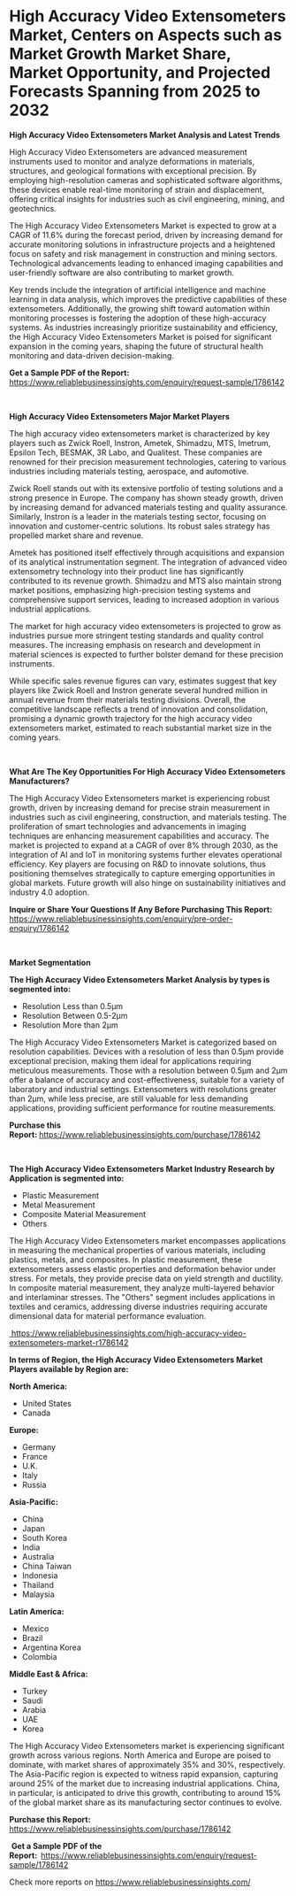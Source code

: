 <p><h1>High Accuracy Video Extensometers Market, Centers on Aspects such as Market Growth Market Share, Market Opportunity, and Projected Forecasts Spanning from 2025 to 2032</h1></p><p><strong>High Accuracy Video Extensometers Market Analysis and Latest Trends</strong></p>
<p><p>High Accuracy Video Extensometers are advanced measurement instruments used to monitor and analyze deformations in materials, structures, and geological formations with exceptional precision. By employing high-resolution cameras and sophisticated software algorithms, these devices enable real-time monitoring of strain and displacement, offering critical insights for industries such as civil engineering, mining, and geotechnics.</p><p>The High Accuracy Video Extensometers Market is expected to grow at a CAGR of 11.6% during the forecast period, driven by increasing demand for accurate monitoring solutions in infrastructure projects and a heightened focus on safety and risk management in construction and mining sectors. Technological advancements leading to enhanced imaging capabilities and user-friendly software are also contributing to market growth.</p><p>Key trends include the integration of artificial intelligence and machine learning in data analysis, which improves the predictive capabilities of these extensometers. Additionally, the growing shift toward automation within monitoring processes is fostering the adoption of these high-accuracy systems. As industries increasingly prioritize sustainability and efficiency, the High Accuracy Video Extensometers Market is poised for significant expansion in the coming years, shaping the future of structural health monitoring and data-driven decision-making.</p></p>
<p><strong>Get a Sample PDF of the Report:&nbsp;</strong> <a href="https://www.reliablebusinessinsights.com/enquiry/request-sample/1786142?utm_campaign=2306&utm_medium=2&utm_source=Github&utm_content=ia&utm_term=25032025&utm_id=high-accuracy-video-extensometers">https://www.reliablebusinessinsights.com/enquiry/request-sample/1786142</a></p>
<p>&nbsp;</p>
<p><strong>High Accuracy Video Extensometers Major Market Players</strong></p>
<p><p>The high accuracy video extensometers market is characterized by key players such as Zwick Roell, Instron, Ametek, Shimadzu, MTS, Imetrum, Epsilon Tech, BESMAK, 3R Labo, and Qualitest. These companies are renowned for their precision measurement technologies, catering to various industries including materials testing, aerospace, and automotive.</p><p>Zwick Roell stands out with its extensive portfolio of testing solutions and a strong presence in Europe. The company has shown steady growth, driven by increasing demand for advanced materials testing and quality assurance. Similarly, Instron is a leader in the materials testing sector, focusing on innovation and customer-centric solutions. Its robust sales strategy has propelled market share and revenue.</p><p>Ametek has positioned itself effectively through acquisitions and expansion of its analytical instrumentation segment. The integration of advanced video extensometry technology into their product line has significantly contributed to its revenue growth. Shimadzu and MTS also maintain strong market positions, emphasizing high-precision testing systems and comprehensive support services, leading to increased adoption in various industrial applications.</p><p>The market for high accuracy video extensometers is projected to grow as industries pursue more stringent testing standards and quality control measures. The increasing emphasis on research and development in material sciences is expected to further bolster demand for these precision instruments.</p><p>While specific sales revenue figures can vary, estimates suggest that key players like Zwick Roell and Instron generate several hundred million in annual revenue from their materials testing divisions. Overall, the competitive landscape reflects a trend of innovation and consolidation, promising a dynamic growth trajectory for the high accuracy video extensometers market, estimated to reach substantial market size in the coming years.</p></p>
<p>&nbsp;</p>
<p><strong>What Are The Key Opportunities For High Accuracy Video Extensometers Manufacturers?</strong></p>
<p><p>The High Accuracy Video Extensometers market is experiencing robust growth, driven by increasing demand for precise strain measurement in industries such as civil engineering, construction, and materials testing. The proliferation of smart technologies and advancements in imaging techniques are enhancing measurement capabilities and accuracy. The market is projected to expand at a CAGR of over 8% through 2030, as the integration of AI and IoT in monitoring systems further elevates operational efficiency. Key players are focusing on R&D to innovate solutions, thus positioning themselves strategically to capture emerging opportunities in global markets. Future growth will also hinge on sustainability initiatives and industry 4.0 adoption.</p></p>
<p><strong>Inquire or Share Your Questions If Any Before Purchasing This Report:</strong> <a href="https://www.reliablebusinessinsights.com/enquiry/pre-order-enquiry/1786142?utm_campaign=2306&utm_medium=2&utm_source=Github&utm_content=ia&utm_term=25032025&utm_id=high-accuracy-video-extensometers">https://www.reliablebusinessinsights.com/enquiry/pre-order-enquiry/1786142</a></p>
<p>&nbsp;</p>
<p><strong>Market Segmentation</strong></p>
<p><strong>The High Accuracy Video Extensometers Market Analysis by types is segmented into:</strong></p>
<p><ul><li>Resolution Less than 0.5μm</li><li>Resolution Between 0.5-2μm</li><li>Resolution More than 2μm</li></ul></p>
<p><p>The High Accuracy Video Extensometers Market is categorized based on resolution capabilities. Devices with a resolution of less than 0.5μm provide exceptional precision, making them ideal for applications requiring meticulous measurements. Those with a resolution between 0.5μm and 2μm offer a balance of accuracy and cost-effectiveness, suitable for a variety of laboratory and industrial settings. Extensometers with resolutions greater than 2μm, while less precise, are still valuable for less demanding applications, providing sufficient performance for routine measurements.</p></p>
<p><strong>Purchase this Report:&nbsp;</strong><a href="https://www.reliablebusinessinsights.com/purchase/1786142?utm_campaign=2306&utm_medium=2&utm_source=Github&utm_content=ia&utm_term=25032025&utm_id=high-accuracy-video-extensometers">https://www.reliablebusinessinsights.com/purchase/1786142</a></p>
<p>&nbsp;</p>
<p><strong>The High Accuracy Video Extensometers Market Industry Research by Application is segmented into:</strong></p>
<p><ul><li>Plastic Measurement</li><li>Metal Measurement</li><li>Composite Material Measurement</li><li>Others</li></ul></p>
<p><p>The High Accuracy Video Extensometers market encompasses applications in measuring the mechanical properties of various materials, including plastics, metals, and composites. In plastic measurement, these extensometers assess elastic properties and deformation behavior under stress. For metals, they provide precise data on yield strength and ductility. In composite material measurement, they analyze multi-layered behavior and interlaminar stresses. The "Others" segment includes applications in textiles and ceramics, addressing diverse industries requiring accurate dimensional data for material performance evaluation.</p></p>
<p><a href="https://www.reliablebusinessinsights.com/high-accuracy-video-extensometers-market-r1786142?utm_campaign=2306&utm_medium=2&utm_source=Github&utm_content=ia&utm_term=25032025&utm_id=high-accuracy-video-extensometers">&nbsp;https://www.reliablebusinessinsights.com/high-accuracy-video-extensometers-market-r1786142</a></p>
<p><strong>In terms of Region, the High Accuracy Video Extensometers Market Players available by Region are:</strong></p>
<p>
    <p> <strong> North America: </strong>
        <ul>
            <li>United States</li>
            <li>Canada</li>
        </ul>
        </p> 
    <p> <strong> Europe: </strong>
        <ul>
            <li>Germany</li>
            <li>France</li>
            <li>U.K.</li>
            <li>Italy</li>
            <li>Russia</li>
        </ul>
        </p> 
    <p> <strong> Asia-Pacific: </strong>
        <ul>
            <li>China</li>
            <li>Japan</li>
            <li>South Korea</li>
            <li>India</li>
            <li>Australia</li>
            <li>China Taiwan</li>
            <li>Indonesia</li>
            <li>Thailand</li>
            <li>Malaysia</li>
        </ul>
        </p> 
    <p> <strong> Latin America: </strong>
        <ul>
            <li>Mexico</li>
            <li>Brazil</li>
            <li>Argentina Korea</li>
            <li>Colombia</li>
        </ul>
        </p> 
    <p> <strong> Middle East & Africa: </strong>
        <ul>
            <li>Turkey</li>
            <li>Saudi</li>
            <li>Arabia</li>
            <li>UAE</li>
            <li>Korea</li>
        </ul>
    </p>
    </p>
<p><p>The High Accuracy Video Extensometers market is experiencing significant growth across various regions. North America and Europe are poised to dominate, with market shares of approximately 35% and 30%, respectively. The Asia-Pacific region is expected to witness rapid expansion, capturing around 25% of the market due to increasing industrial applications. China, in particular, is anticipated to drive this growth, contributing to around 15% of the global market share as its manufacturing sector continues to evolve.</p></p>
<p><strong>Purchase this Report: </strong><a href="https://www.reliablebusinessinsights.com/purchase/1786142?utm_campaign=2306&utm_medium=2&utm_source=Github&utm_content=ia&utm_term=25032025&utm_id=high-accuracy-video-extensometers">https://www.reliablebusinessinsights.com/purchase/1786142</a></p>
<p>&nbsp;<strong>Get a Sample PDF of the Report:&nbsp;&nbsp;</strong><a href="https://www.reliablebusinessinsights.com/enquiry/request-sample/1786142?utm_campaign=2306&utm_medium=2&utm_source=Github&utm_content=ia&utm_term=25032025&utm_id=high-accuracy-video-extensometers">https://www.reliablebusinessinsights.com/enquiry/request-sample/1786142</a></p>
<p><strong></strong></p>
<p>Check more reports on <a href="https://www.reliablebusinessinsights.com/?utm_campaign=2306&utm_medium=2&utm_source=Github&utm_content=ia&utm_term=25032025&utm_id=high-accuracy-video-extensometers">https://www.reliablebusinessinsights.com/</a></p>